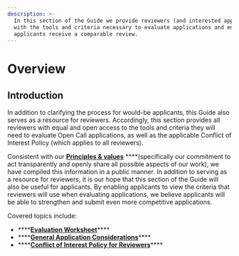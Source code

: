 ```yaml
---
description: >-
  In this section of the Guide we provide reviewers (and interested applicants)
  with the tools and criteria necessary to evaluate applications and ensure all
  applicants receive a comparable review.
---
```


# Overview

## Introduction

In addition to clarifying the process for would-be applicants, this Guide also serves as a resource for reviewers. Accordingly, this section provides all reviewers with equal and open access to the tools and criteria they will need to evaluate Open Call applications, as well as the applicable Conflict of Interest Policy \(which applies to all reviewers\).

Consistent with our [**Principles & values**](https://guide.reset.tech/introduction/principles-values) ****\(specifically our commitment to act transparently and openly share all possible aspects of our work\), we have compiled this information in a public manner. In addition to serving as a resource for reviewers, it is our hope that this section of the Guide will also be useful for applicants. By enabling applicants to view the criteria that reviewers will use when evaluating applications, we believe applicants will be able to strengthen and submit even more competitive applications.

Covered topics include:

* \*\*\*\*[**Evaluation Worksheet**](https://guide.reset.tech/for-reviewers/evaluation-worksheet)\*\*\*\*
* \*\*\*\*[**General Application Considerations**](https://guide.reset.tech/for-reviewers/general-application-considerations)\*\*\*\*
* \*\*\*\*[**Conflict of Interest Policy for Reviewers**](https://guide.reset.tech/for-reviewers/conflict-of-interest-policy-for-reviewers)\*\*\*\*

## 

